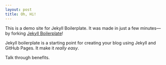 ```yaml
---
layout: post
title: Oh, Hi!
---
```


This is a demo site for Jekyll Boilerplate. It was made in just a few minutes—by forking [Jekyll Boilerplate](http://github.com/barryclark/jekyll-boilerplate/)!

Jekyll boilerplate is a starting point for creating your blog using Jekyll and GitHub Pages. It make it _really easy_.

Talk through benefits. 